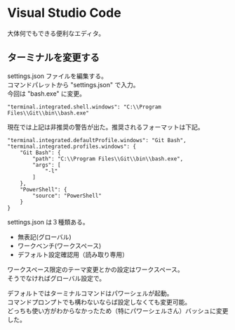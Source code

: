 # Visual Studio Code

大体何でもできる便利なエディタ。

## ターミナルを変更する

settings.json ファイルを編集する。  
コマンドパレットから "settings.json" で入力。  
今回は "bash.exe" に変更。

    "terminal.integrated.shell.windows": "C:\\Program Files\\Git\\bin\\bash.exe"

現在では上記は非推奨の警告が出た。推奨されるフォーマットは下記。

    "terminal.integrated.defaultProfile.windows": "Git Bash",
    "terminal.integrated.profiles.windows": {
        "Git Bash": {
            "path": "C:\\Program Files\\Git\\bin\\bash.exe",
            "args": [
                "-l"
            ]
        },
        "PowerShell": {
            "source": "PowerShell"
        }
    }

settings.json は３種類ある。
* 無表記(グローバル) 
* ワークベンチ(ワークスペース)
* デフォルト設定確認用（読み取り専用）

ワークスペース限定のテーマ変更とかの設定はワークスペース。  
そうでなければグローバル設定で。

デフォルトではターミナルコマンドはパワーシェルが起動。  
コマンドプロンプトでも構わないならば設定しなくても変更可能。  
どっちも使い方がわからなかったため（特にパワーシェルさん）バッシュに変更した。